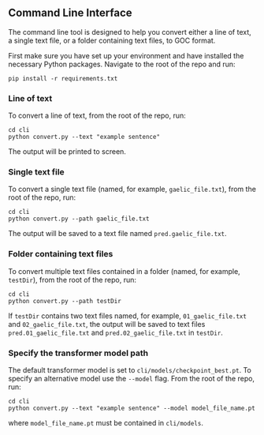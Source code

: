 ## Command Line Interface
The command line tool is designed to help you convert either a line of text, a single text file, or a folder containing text files, to GOC format.

First make sure you have set up your environment and have installed the necessary Python packages.
Navigate to the root of the repo and run:
```
pip install -r requirements.txt
```
### Line of text
To convert a line of text, from the root of the repo, run:
```
cd cli
python convert.py --text "example sentence"
```
The output will be printed to screen.

### Single text file
To convert a single text file (named, for example, `gaelic_file.txt`), from the root of the repo, run:
```
cd cli
python convert.py --path gaelic_file.txt
```

The output will be saved to a text file named `pred.gaelic_file.txt`.

### Folder containing text files
To convert multiple text files contained in a folder (named, for example, `testDir`), from the root of the repo, run:

```
cd cli
python convert.py --path testDir
```

If `testDir` contains two text files named, for example, `01_gaelic_file.txt` and `02_gaelic_file.txt`, the output will be saved to text files `pred.01_gaelic_file.txt` and `pred.02_gaelic_file.txt` in `testDir`.


### Specify the transformer model path
The default transformer model is set to `cli/models/checkpoint_best.pt`.
To specify an alternative model use the `--model` flag.
From the root of the repo, run:

```
cd cli
python convert.py --text "example sentence" --model model_file_name.pt
```

where `model_file_name.pt` must be contained in `cli/models`.
